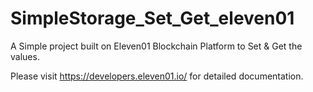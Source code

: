 # SimpleStorage_Set_Get_eleven01
A Simple project built on Eleven01 Blockchain Platform to Set &amp; Get the values.

Please visit https://developers.eleven01.io/ for detailed documentation.
